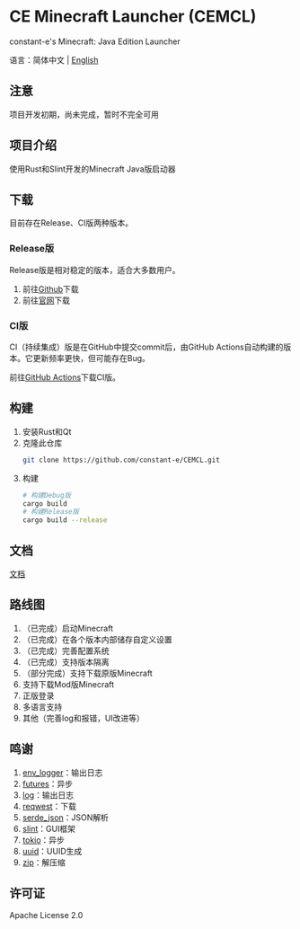 # CE Minecraft Launcher (CEMCL)
constant-e's Minecraft: Java Edition Launcher

语言：简体中文 | [English](README_EN.md)

## 注意
项目开发初期，尚未完成，暂时不完全可用

## 项目介绍
使用Rust和Slint开发的Minecraft Java版启动器

## 下载
目前存在Release、CI版两种版本。

### Release版
Release版是相对稳定的版本，适合大多数用户。
1. 前往[Github](https://github.com/constant-e/CEMCL/releases)下载
2. 前往[官网](https://constant-e.github.io/CEMCL/download.html)下载

### CI版
CI（持续集成）版是在GitHub中提交commit后，由GitHub Actions自动构建的版本。它更新频率更快，但可能存在Bug。

前往[GitHub Actions](https://github.com/constant-e/CEMCL/actions)下载CI版。

## 构建
1. 安装Rust和Qt
2. 克隆此仓库
   ```sh
   git clone https://github.com/constant-e/CEMCL.git
   ```
3. 构建
   ```sh
   # 构建Debug版
   cargo build
   # 构建Release版
   cargo build --release
   ```

## 文档
[文档](https://constant-e.github.io/CEMCL/docs)

## 路线图
1. （已完成）启动Minecraft
2. （已完成）在各个版本内部储存自定义设置
3. （已完成）完善配置系统
4. （已完成）支持版本隔离
5. （部分完成）支持下载原版Minecraft
6. 支持下载Mod版Minecraft
7. 正版登录
8. 多语言支持
9. 其他（完善log和报错，UI改进等）

## 鸣谢
1. [env_logger](https://crates.io/crates/env_logger)：输出日志
2. [futures](https://crates.io/crates/futures)：异步
3. [log](https://crates.io/crates/log)：输出日志
4. [reqwest](https://crates.io/crates/reqwest)：下载
5. [serde_json](https://crates.io/crates/serde_json)：JSON解析
6. [slint](https://crates.io/crates/slint)：GUI框架
7. [tokio](https://crates.io/crates/tokio)：异步
8. [uuid](https://crates.io/crates/uuid)：UUID生成
9. [zip](https://crates.io/crates/zip)：解压缩

## 许可证
Apache License 2.0
